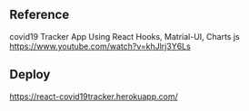 ## Reference
covid19 Tracker App Using React Hooks, Matrial-UI, Charts js
https://www.youtube.com/watch?v=khJlrj3Y6Ls

## Deploy
https://react-covid19tracker.herokuapp.com/